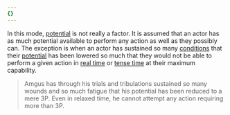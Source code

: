 ```yaml
---
{}
---
```

   
In this mode, [potential](../Rolling%20Dice/Potential.md) is not really a factor. It is assumed that an actor has as much potential available to perform any action as well as they possibly can. The exception is when an actor has sustained so many [conditions](../Conditions/Conditions.md) that their [potential](../Rolling%20Dice/Potential.md) has been lowered so much that they would not be able to perform a given action in [real time](../Game%20Modes/Real%20Time.md) or [tense time](../Game%20Modes/Tense%20Time.md) at their maximum capability.   
   
> Amgus has through his trials and tribulations sustained so many wounds and so much fatigue that his potential has been reduced to a mere 3P. Even in relaxed time, he cannot attempt any action requiring more than 3P.